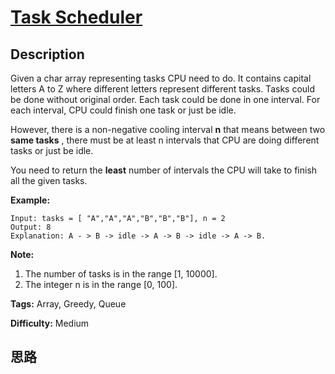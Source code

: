 # [Task Scheduler][title]

## Description

Given a char array representing tasks CPU need to do. It contains capital
letters A to Z where different letters represent different tasks. Tasks could
be done without original order. Each task could be done in one interval. For
each interval, CPU could finish one task or just be idle.

However, there is a non-negative cooling interval **n** that means between two
**same tasks** , there must be at least n intervals that CPU are doing
different tasks or just be idle.

You need to return the **least** number of intervals the CPU will take to
finish all the given tasks.



**Example:**
            Input: tasks = [ "A","A","A","B","B","B"], n = 2    Output: 8    Explanation: A - > B -> idle -> A -> B -> idle -> A -> B.    



**Note:**

  1. The number of tasks is in the range [1, 10000].
  2. The integer n is in the range [0, 100].


**Tags:** Array, Greedy, Queue

**Difficulty:** Medium

## 思路

[title]: https://leetcode.com/problems/task-scheduler
